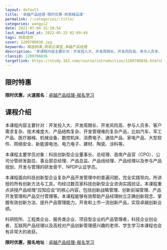```yaml
---
layout: default
title: '卓越产品经理-限时优惠-网易精品课'
permalink: /:categories/:title/
categories: wangyi2
date: 2021-07-04 15:10:54
last_modified_at: 2022-05-23 02:09:49
tags: 网易提供
cover: 1209700836.jpg
keywords: 精选网课,网易云课堂,卓越产品经理
description: '本课程内容主要针对：开发投入大、开发周期长、开发风险高、参与人员多、客户需求复杂、技术难度大、产品结构复杂、开发管理难的'
classid: 1209700836
targetlink: https://study.163.com/course/introduction/1209700836.htm?share=1&shareId=1025206652&utm_campaign=share&utm_medium=iphoneShare&utm_source=&utm_u=1025206652
---
```


## 限时特惠

**限时优惠，火速报名**：[卓越产品经理-报名学习](https://study.163.com/course/introduction/1209700836.htm?share=1&shareId=1025206652&utm_campaign=share&utm_medium=iphoneShare&utm_source=&utm_u=1025206652)

## 课程介绍

本课程内容主要针对：开发投入大、开发周期长、开发风险高、参与人员多、客户需求复杂、技术难度大、产品结构复杂、开发管理难的复杂产品，比如汽车、军工产品、医疗器械、机械设备、数控机床、消费电子、通信产品、家电产品、大型软件、网络安全、新能源电池、电力电子、建材、陶瓷、涂料等。

本课程主要学员对象：科技创新型企业董事长、总经理、首席产品官（CPO）、公司分管研发副总、事业部总经理、产品总监、产品线经理、产品经理以及参与产品规划、开发与管理的研发骨干、NPDP认证学员。

本课程面向科技创新型企业复杂产品开发管理中的普遍问题，完全实践导向，所讲授的所有创新方法与工具，均经过数百家科技创新型企业咨询实践验证。本课程重点讲授产品经理“应知应会”的核心内容，包括创新战略管理、创新前端管理、产品开发管理和产品交付管理等。本课程能够有效帮助产品经理树立正确创新观念、掌握有效创新方法、提升产品管理能力，开发和上市一流创新产品，实现卓越创新业绩。

科研院所、工程类企业、服务类企业、项目型企业的产品管理者，科技企业创业者、互联网产品经理以及高校对产品创新管理感兴趣的老师、学生学习本课程也会有非常大的收获。

**限时优惠，报名地址**：[卓越产品经理-报名学习](https://study.163.com/course/introduction/1209700836.htm?share=1&shareId=1025206652&utm_campaign=share&utm_medium=iphoneShare&utm_source=&utm_u=1025206652)

